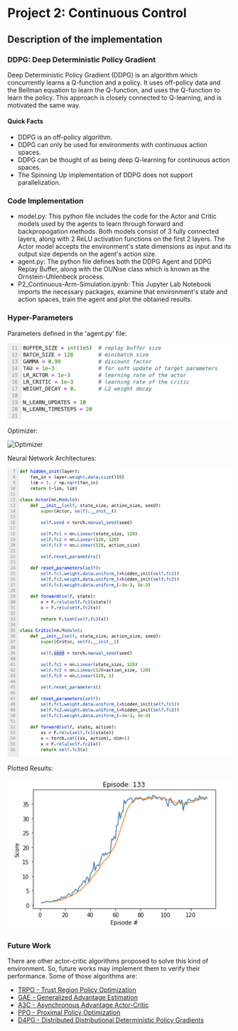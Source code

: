 # Project 2: Continuous Control

## Description of the implementation

### DDPG: Deep Deterministic Policy Gradient

Deep Deterministic Policy Gradient (DDPG) is an algorithm which concurrently learns a Q-function and a policy. It uses off-policy data 
and the Bellman equation to learn the Q-function, and uses the Q-function to learn the policy. This approach is closely connected to Q-learning, 
and is motivated the same way. 

#### Quick Facts
- DDPG is an off-policy algorithm.
- DDPG can only be used for environments with continuous action spaces.
- DDPG can be thought of as being deep Q-learning for continuous action spaces.
- The Spinning Up implementation of DDPG does not support parallelization.

### Code Implementation

- model.py: This python file includes the code for the Actor and Critic models used by the agents to learn through forward and backpropogation methods.
Both models consist of 3 fully connected layers, along with 2 ReLU activation functions on the first 2 layers. The Actor model accepts the environment's 
state dimensions as input and its output size depends on the agent's action size.
- agent.py: The python file defines both the DDPG Agent and DDPG Replay Buffer, along with the OUNise class which is known as the Ornstein-Uhlenbeck process.
- P2_Continuous-Arm-Simulation.ipynb: This Jupyter Lab Notebook imports the necessary packages, examine that environment's state and action spaces, train the agent and plot 
the obtained results.


### Hyper-Parameters

Parameters defined in the 'agent.py' file:

![Parameters](images/parameters.png)

Optimizer:

![Optimizer](images/optimizer.png)

Neural Network Architectures: 

![Model Architecture](images/model_architecture.png)

Plotted Results:

![Plot](images/plot.png)

### Future Work

There are other actor-critic algorithms proposed to solve this kind of environment. So, future works may implement them to verify their performance. 
Some of those algorithms are:  
   * [TRPO - Trust Region Policy Optimization](https://arxiv.org/abs/1502.05477)
   * [GAE - Generalized Advantage Estimation](https://arxiv.org/abs/1506.02438)
   * [A3C - Asynchronous Advantage Actor-Critic](https://arxiv.org/abs/1602.01783)  
   * [PPO - Proximal Policy Optimization](https://arxiv.org/pdf/1707.06347.pdf)
   * [D4PG - Distributed Distributional Deterministic Policy Gradients](https://arxiv.org/pdf/1804.08617.pdf)
